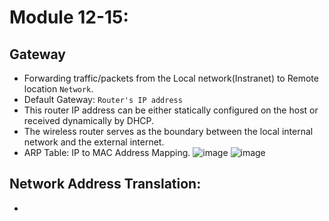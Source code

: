 # Module 12-15:

## Gateway
- Forwarding traffic/packets from the Local network(Instranet) to Remote location `Network`.
- Default Gateway: `Router's IP address`
- This router IP address can be either statically configured on the host or received dynamically by DHCP.
- The wireless router serves as the boundary between the local internal network and the external internet.
- ARP Table: IP to MAC Address Mapping.
![image](https://github.com/IOxCyber/CyberEssentials/assets/40174034/c62df6c3-1885-4677-9aba-7012aee7f30d)
![image](https://github.com/IOxCyber/CyberEssentials/assets/40174034/5e8321fe-7e65-404d-9afe-409a04fb70f7)

## Network Address Translation:
- 
